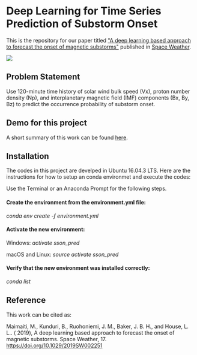 # Deep Learning for Time Series Prediction of Substorm Onset

This is the repository for our paper titled ["A deep learning based approach to forecast the onset of magnetic substorms"](https://agupubs.onlinelibrary.wiley.com/doi/abs/10.1029/2019SW002251) published in [Space Weather](https://agupubs.onlinelibrary.wiley.com/journal/15427390).

![](https://github.com/MuhammadVT/sson_pred/tree/master/demo/plots/resnet_cnn.png)

## Problem Statement
Use 120-minute time history of solar wind bulk speed (Vx), proton number density (Np), and interplanetary magnetic field (IMF) components (Bx, By, Bz) to predict the occurrence probability of substorm onset.

## Demo for this project
A short summary of this work can be found [here](https://github.com/MuhammadVT/sson_pred/blob/master/demo/prediction_of_Aurora_brightening.ipynb).

## Installation
The codes in this project are develped in Ubuntu 16.04.3 LTS.
Here are the instructions for how to setup an conda environmet and execute the codes:

Use the Terminal or an Anaconda Prompt for the following steps.

#### Create the environment from the environment.yml file:

*conda env create -f environment.yml*

#### Activate the new environment:

Windows: *activate sson_pred*

macOS and Linux: *source activate sson_pred*

#### Verify that the new environment was installed correctly:

*conda list*

## Reference
This work can be cited as:

Maimaiti, M., Kunduri, B., Ruohoniemi, J. M., Baker, J. B. H., and House, L. L.. ( 2019), A deep learning based approach to forecast the onset of magnetic substorms. Space Weather, 17. https://doi.org/10.1029/2019SW002251



